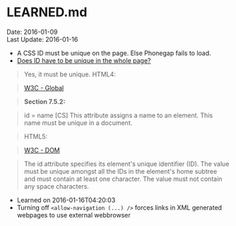# LEARNED.md #
Date: 2016-01-09 <br>
Last Update: 2016-01-16

- A CSS ID must be unique on the page. Else Phonegap fails to load.
- [Does ID have to be unique in the whole page?](http://stackoverflow.com/questions/9454645/does-id-have-to-be-unique-in-the-whole-page)
> Yes, it must be unique. HTML4:

> [W3C - Global](http://www.w3.org/TR/html4/struct/global.html)

> **Section 7.5.2:**

>   id = name [CS] This attribute assigns a name to an element. This name must be unique in a document.

> HTML5:

> [W3C - DOM](http://www.w3.org/TR/html5/dom.html#the-id-attribute)

>   The id attribute specifies its element's unique identifier (ID). The value must be unique amongst all the IDs in the element's home subtree and must contain at least one character. The value must not contain any space characters.

- Learned on 2016-01-16T04:20:03
- Turning off `<allow-navigation (...) />` forces links in XML generated webpages to use external webbrowser